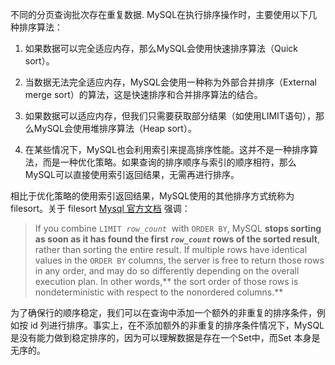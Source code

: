 
不同的分页查询批次存在重复数据.
MySQL在执行排序操作时，主要使用以下几种排序算法：

1. 如果数据可以完全适应内存，那么MySQL会使用快速排序算法（Quick sort）。

2. 当数据无法完全适应内存，MySQL会使用一种称为外部合并排序（External merge sort）的算法，这是快速排序和合并排序算法的结合。

3. 如果数据可以适应内存，但我们只需要获取部分结果（如使用LIMIT语句），那么MySQL会使用堆排序算法（Heap sort）。

4. 在某些情况下，MySQL也会利用索引来提高排序性能。这并不是一种排序算法，而是一种优化策略。如果查询的排序顺序与索引的顺序相符，那么MySQL可以直接使用索引返回结果，无需再进行排序。

相比于优化策略的使用索引返回结果，MySQL使用的其他排序方式统称为filesort。关于 filesort [Mysql 官方文档](https://dev.mysql.com/doc/refman/8.0/en/limit-optimization.html) 强调：
>If you combine `LIMIT`  _`row_count`_  with `ORDER BY`, MySQL **stops sorting as soon as it has found the first _`row_count`_ rows of the sorted result**, rather than sorting the entire result.
>If multiple rows have identical values in the `ORDER BY` columns, the server is free to return those rows in any order, and may do so differently depending on the overall execution plan. In other words,** the sort order of those rows is nondeterministic with respect to the nonordered columns.**

为了确保行的顺序稳定，我们可以在查询中添加一个额外的非重复的排序条件，例如按 id 列进行排序。事实上，在不添加额外的非重复的排序条件情况下，MySQL是没有能力做到稳定排序的，因为可以理解数据是存在一个Set中，而Set 本身是无序的。